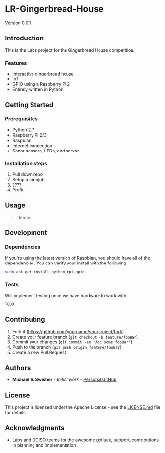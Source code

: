 <!-- Markdown link & img definitions -->
[npm-image]: https://img.shields.io/npm/v/datadog-metrics.svg?style=flat-square
[npm-url]: https://npmjs.org/package/datadog-metrics
[npm-downloads]: https://img.shields.io/npm/dm/datadog-metrics.svg?style=flat-square
[travis-image]: https://img.shields.io/travis/dbader/node-datadog-metrics/master.svg?style=flat-square
[travis-url]: https://travis-ci.org/dbader/node-datadog-metrics
[wiki]: https://github.com/yourname/yourproject/wiki
[placeholder-image]: http://via.placeholder.com/700x400
<!-- End markdown link & img definitions -->

# LR-Gingerbread-House
Version 0.0.1 <br>

<!--
[![NPM Version][npm-image]][npm-url]
[![Build Status][travis-image]][travis-url]
[![Downloads Stats][npm-downloads]][npm-url]

![Fancy Pictures][placeholder-image]
-->

## Introduction
This is the Labs project for the Gingerbread House competition.

### Features
* Interactive gingerbread house
* IoT
* GPIO using a Raspberry Pi 2
* Entirely written in Python

## Getting Started

### Prerequisites
* Python 2.7
* Raspberry Pi 2/3
* Raspbian
* Internet connection
* Sonar sensors, LEDs, and servos

### Installation steps
1. Pull down repo
2. Setup a cronjob
3. ????
4. Profit.

## Usage
>demos

## Development

### Dependencies
If you're using the latest version of Raspbian, you should have all of the dependencies. You can verify your install with the following

```sh
sudo apt-get install python-rpi.gpio
```

### Tests

Will implement testing once we have hardware to work with.

```
TODO
```

## Contributing
1. Fork it (<https://github.com/yourname/yourproject/fork>)
2. Create your feature branch (`git checkout -b feature/fooBar`)
3. Commit your changes (`git commit -am 'Add some fooBar'`)
4. Push to the branch (`git push origin feature/fooBar`)
5. Create a new Pull Request

## Authors
* **Michael V. Swisher** - *Initial work* - [Personal GitHub](https://github.com/misw9423)

## License
This project is licensed under the Apache License - see the [LICENSE.md](LICENSE.md) file for details

## Acknowledgments

* Labs and OCISO teams for the awesome potluck, support, contributions in planning and implementation
